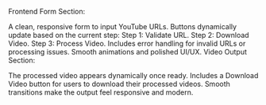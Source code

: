 Frontend
Form Section:

A clean, responsive form to input YouTube URLs.
Buttons dynamically update based on the current step:
Step 1: Validate URL.
Step 2: Download Video.
Step 3: Process Video.
Includes error handling for invalid URLs or processing issues.
Smooth animations and polished UI/UX.
Video Output Section:

The processed video appears dynamically once ready.
Includes a Download Video button for users to download their processed videos.
Smooth transitions make the output feel responsive and modern.
